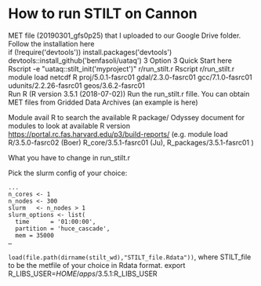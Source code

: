 # How to run STILT on Cannon 

MET file (20190301_gfs0p25) that I uploaded to our Google Drive folder. 
Follow the installation here  
if (!require('devtools')) install.packages('devtools')
devtools::install_github('benfasoli/uataq')
3
Option 3
Quick Start here
 Rscript -e "uataq::stilt_init('myproject')"
r/run_stilt.r
Rscript r/run_stilt.r
module load netcdf R proj/5.0.1-fasrc01 gdal/2.3.0-fasrc01 gcc/7.1.0-fasrc01 udunits/2.2.26-fasrc01 geos/3.6.2-fasrc01  
Run R (R version 3.5.1 (2018-07-02))
Run the run_stilt.r fille. 
You can obtain MET files from Gridded Data Archives (an example is here)
      
   Module avail R to search the available R package/ Odyssey document for modules to look at available R version  https://portal.rc.fas.harvard.edu/p3/build-reports/
(e.g. module load R/3.5.0-fasrc02 (Boer) R_core/3.5.1-fasrc01 (Ju), R_packages/3.5.1-fasrc01 )

What you have to change in run_stilt.r 

Pick the slurm config of your choice:
```
...
n_cores <- 1
n_nodes <- 300
slurm   <- n_nodes > 1
slurm_options <- list(
  time      = '01:00:00',
  partition = 'huce_cascade',
  mem = 35000
…
```
`load(file.path(dirname(stilt_wd),"STILT_file.Rdata"))`, where STILT_file to be the metfile of your choice in Rdata format. 
export R_LIBS_USER=$HOME/apps/3.5.1:$R_LIBS_USER
